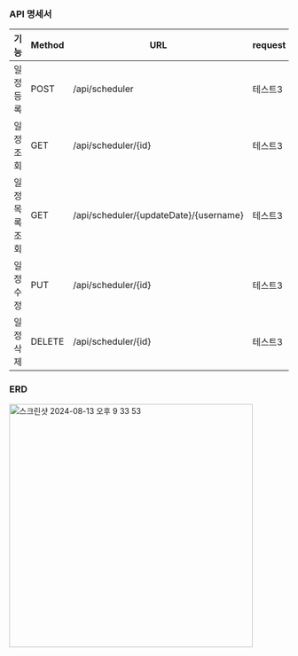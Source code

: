 
### API 명세서

| 기능       | Method | URL                 |request|response|
|----------|--------|---------------------|---|---|
| 일정 등록    | POST   | /api/scheduler      |테스트3|테스트3|
| 일정 조회    | GET    | /api/scheduler/{id} |테스트3|테스트3|
| 일정 목록 조회 | GET    | /api/scheduler/{updateDate}/{username}     |테스트3|테스트3|
| 일정 수정    | PUT    | /api/scheduler/{id} |테스트3|테스트3|
| 일정 삭제    | DELETE | /api/scheduler/{id} |테스트3|테스트3|



### ERD

<img width="439" alt="스크린샷 2024-08-13 오후 9 33 53" src="https://github.com/user-attachments/assets/d02bdbb6-aa43-4d20-9a61-f321a223e55d">
